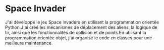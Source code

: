 # Space Invader

J'ai développé le jeu Space Invaders en utilisant la programmation orientée Python.J'ai
créé les mécanismes de déplacement des aliens, la logique de tir, ainsi que les
fonctionnalités de collision et de points.En utilisant la programmation orientée objet, j'ai
organisé le code en classes pour une meilleure maintenance.